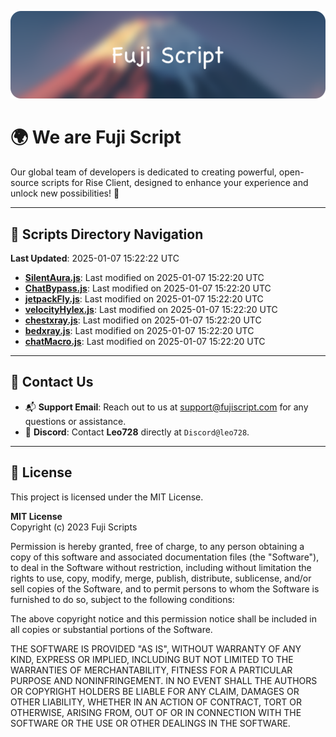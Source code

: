 ![Banner](.github/b.webp)

# 🌍 **We are Fuji Script**

Our global team of developers is dedicated to creating powerful, open-source scripts for Rise Client, designed to enhance your experience and unlock new possibilities! 🌟

---
<!-- SCRIPTS_NAVIGATION_START -->
## 📂 **Scripts Directory Navigation**

**Last Updated**: 2025-01-07 15:22:22 UTC

- **[SilentAura.js](scripts/SilentAura.js)**: Last modified on 2025-01-07 15:22:20 UTC
- **[ChatBypass.js](scripts/ChatBypass.js)**: Last modified on 2025-01-07 15:22:20 UTC
- **[jetpackFly.js](scripts/jetpackFly.js)**: Last modified on 2025-01-07 15:22:20 UTC
- **[velocityHylex.js](scripts/velocityHylex.js)**: Last modified on 2025-01-07 15:22:20 UTC
- **[chestxray.js](scripts/chestxray.js)**: Last modified on 2025-01-07 15:22:20 UTC
- **[bedxray.js](scripts/bedxray.js)**: Last modified on 2025-01-07 15:22:20 UTC
- **[chatMacro.js](scripts/chatMacro.js)**: Last modified on 2025-01-07 15:22:20 UTC

<!-- SCRIPTS_NAVIGATION_END -->

---

## 💬 **Contact Us**  
- 📬 **Support Email**: Reach out to us at [support@fujiscript.com](mailto:support@fujiscript.com) for any questions or assistance.  
- 💬 **Discord**: Contact **Leo728** directly at `Discord@leo728`.

---

## 📜 **License**

This project is licensed under the MIT License.  

**MIT License**  
Copyright (c) 2023 Fuji Scripts  

Permission is hereby granted, free of charge, to any person obtaining a copy of this software and associated documentation files (the "Software"), to deal in the Software without restriction, including without limitation the rights to use, copy, modify, merge, publish, distribute, sublicense, and/or sell copies of the Software, and to permit persons to whom the Software is furnished to do so, subject to the following conditions:  

The above copyright notice and this permission notice shall be included in all copies or substantial portions of the Software.  

THE SOFTWARE IS PROVIDED "AS IS", WITHOUT WARRANTY OF ANY KIND, EXPRESS OR IMPLIED, INCLUDING BUT NOT LIMITED TO THE WARRANTIES OF MERCHANTABILITY, FITNESS FOR A PARTICULAR PURPOSE AND NONINFRINGEMENT. IN NO EVENT SHALL THE AUTHORS OR COPYRIGHT HOLDERS BE LIABLE FOR ANY CLAIM, DAMAGES OR OTHER LIABILITY, WHETHER IN AN ACTION OF CONTRACT, TORT OR OTHERWISE, ARISING FROM, OUT OF OR IN CONNECTION WITH THE SOFTWARE OR THE USE OR OTHER DEALINGS IN THE SOFTWARE.  
